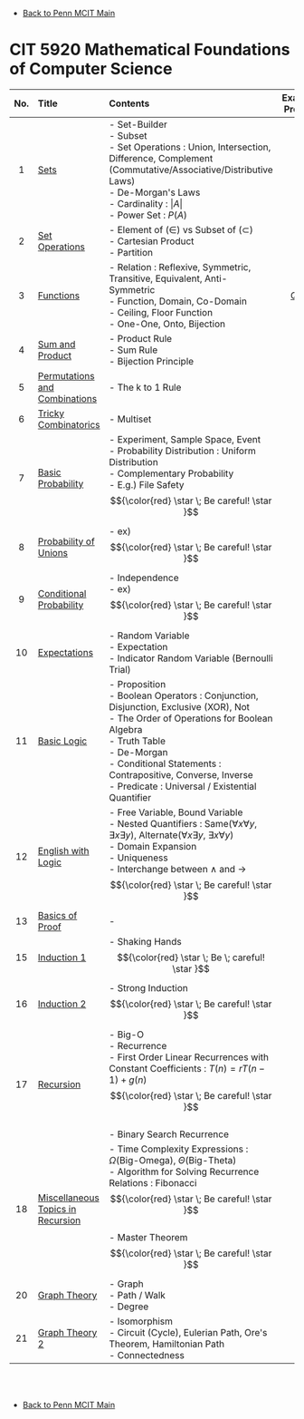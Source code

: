 - [Back to Penn MCIT Main](../../README.md)

# CIT 5920 Mathematical Foundations of Computer Science

|No.|Title|Contents|Exam Prep|
|:-:|:----|:-------|:-:|
|1|[Sets](Notes/01.md)|- Set-Builder <br>- Subset <br>- Set Operations : Union, Intersection, Difference, Complement  <br> (Commutative/Associative/Distributive Laws)<br>- De-Morgan's Laws<br>- Cardinality : $`\|A\|`$<br>- Power Set : $`P(A)`$ ||
|2|[Set Operations](Notes/02.md)|- Element of $`(\in)`$ vs Subset of $`(\subset)`$ <br> - Cartesian Product <br> - Partition||
|3|[Functions](Notes/03.md)|- Relation : Reflexive, Symmetric, Transitive, Equivalent, Anti-Symmetric <br> - Function, Domain, Co-Domain <br> - Ceiling, Floor Function <br> - One-One, Onto, Bijection|[Q](exam_prep/03.md)|
|4|[Sum and Product](Notes/04.md)|- Product Rule <br> - Sum Rule <br> - Bijection Principle|
|5|[Permutations and Combinations](Notes/05.md)|- The k to 1 Rule||
|6|[Tricky Combinatorics](Notes/06.md)|- Multiset||
|7|[Basic Probability](Notes/07.md)|- Experiment, Sample Space, Event <br> - Probability Distribution : Uniform Distribution <br> - Complementary Probability <br> - E.g.) File Safety $${\color{red} \star \; Be careful! \star }$$||
|8|[Probability of Unions](Notes/08.md)|- ex) $${\color{red} \star \; Be careful! \star }$$|
|9|[Conditional Probability](Notes/09.md)|- Independence <br> - ex) $${\color{red} \star \; Be careful! \star }$$||
|10|[Expectations](Notes/10.md)|- Random Variable <br> - Expectation <br> - Indicator Random Variable (Bernoulli Trial)||
|11|[Basic Logic](Notes/11.md)|- Proposition <br> - Boolean Operators : Conjunction, Disjunction, Exclusive (XOR), Not <br> - The Order of Operations for Boolean Algebra <br> - Truth Table <br> - De-Morgan <br> - Conditional Statements : Contrapositive, Converse, Inverse <br>- Predicate : Universal / Existential Quantifier||
|12|[English with Logic](Notes/12.md)|- Free Variable, Bound Variable <br> - Nested Quantifiers : Same($`\forall x \forall y`$, $`\exists x \exists y`$), Alternate($`\forall x \exists y`$, $`\exists x \forall y`$) <br> - Domain Expansion <br> - Uniqueness <br> - Interchange between $`\wedge`$ and $`\rightarrow`$ $${\color{red} \star \; Be careful! \star }$$||
|13|[Basics of Proof](Notes/13.md)|- ||
|15|[Induction 1](Notes/15.md)|- Shaking Hands $${\color{red} \star \; Be \; careful! \star }$$||
|16|[Induction 2](Notes/16.md)|- Strong Induction $${\color{red} \star \; Be careful! \star }$$||
|17|[Recursion](Notes/17.md)|- Big-O <br> - Recurrence <br> - First Order Linear Recurrences with Constant Coefficients : $`T(n)=rT(n-1) + g(n)`$ $${\color{red} \star \; Be careful! \star }$$ <br> - Binary Search Recurrence||
|18|[Miscellaneous Topics in Recursion](Notes/18.md)|- Time Complexity Expressions : $`\Omega`$(Big-Omega), $`\Theta`$(Big-Theta) <br> - Algorithm for Solving Recurrence Relations : Fibonacci $${\color{red} \star \; Be careful! \star }$$ <br> - Master Theorem $${\color{red} \star \; Be careful! \star }$$||
|20|[Graph Theory](Notes/20.md)|- Graph <br> - Path / Walk <br> - Degree|
|21|[Graph Theory 2](Notes/21.md)|- Isomorphism <br> - Circuit (Cycle), Eulerian Path, Ore's Theorem, Hamiltonian Path <br> - Connectedness||




<br><br>

- [Back to Penn MCIT Main](../../README.md)